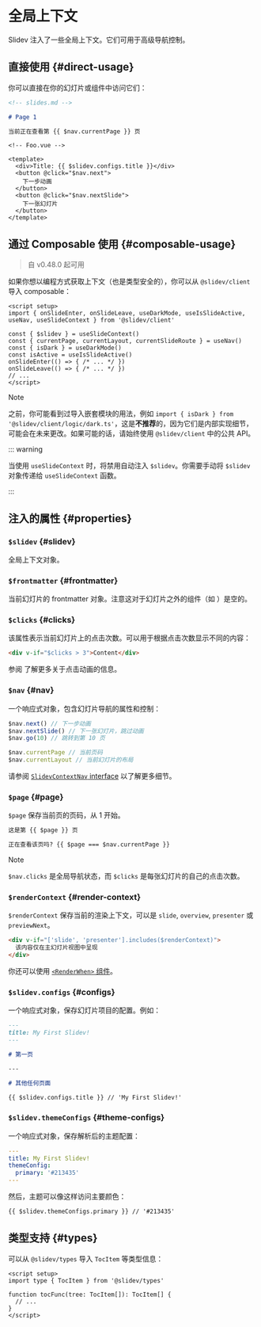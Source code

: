 # 全局上下文

Slidev 注入了一些全局上下文。它们可用于高级导航控制。

## 直接使用 {#direct-usage}

你可以直接在你的幻灯片或组件中访问它们：

```md
<!-- slides.md -->

# Page 1

当前正在查看第 {{ $nav.currentPage }} 页
```

```vue
<!-- Foo.vue -->

<template>
  <div>Title: {{ $slidev.configs.title }}</div>
  <button @click="$nav.next">
    下一步动画
  </button>
  <button @click="$nav.nextSlide">
    下一张幻灯片
  </button>
</template>
```

## 通过 Composable 使用 {#composable-usage}

> 自 v0.48.0 起可用

如果你想以编程方式获取上下文（也是类型安全的），你可以从 `@slidev/client` 导入 composable：

```vue
<script setup>
import { onSlideEnter, onSlideLeave, useDarkMode, useIsSlideActive, useNav, useSlideContext } from '@slidev/client'

const { $slidev } = useSlideContext()
const { currentPage, currentLayout, currentSlideRoute } = useNav()
const { isDark } = useDarkMode()
const isActive = useIsSlideActive()
onSlideEnter(() => { /* ... */ })
onSlideLeave(() => { /* ... */ })
// ...
</script>
```

> [!NOTE]
> 之前，你可能看到过导入嵌套模块的用法，例如 `import { isDark } from '@slidev/client/logic/dark.ts'`，这是**不推荐**的，因为它们是内部实现细节，可能会在未来更改。如果可能的话，请始终使用 `@slidev/client` 中的公共 API。

::: warning

当使用 `useSlideContext` 时，将禁用自动注入 `$slidev`。你需要手动将 `$slidev` 对象传递给 `useSlideContext` 函数。

:::

<SeeAlso :links="['features/slide-hook']" />

## 注入的属性 {#properties}

### `$slidev` {#slidev}

全局上下文对象。

### `$frontmatter` {#frontmatter}

当前幻灯片的 frontmatter 对象。注意这对于幻灯片之外的组件（如 <LinkInline link="features/global-layers" />）是空的。

### `$clicks` {#clicks}

该属性表示当前幻灯片上的点击次数。可以用于根据点击次数显示不同的内容：

```html
<div v-if="$clicks > 3">Content</div>
```

参阅 <LinkInline link="guide/animations" /> 了解更多关于点击动画的信息。

### `$nav` {#nav}

一个响应式对象，包含幻灯片导航的属性和控制：

```js
$nav.next() // 下一步动画
$nav.nextSlide() // 下一张幻灯片，跳过动画
$nav.go(10) // 跳转到第 10 页

$nav.currentPage // 当前页码
$nav.currentLayout // 当前幻灯片的布局
```

请参阅 [`SlidevContextNav` interface](https://github.com/slidevjs/slidev/blob/main/packages/client/composables/useNav.ts) 以了解更多细节。

### `$page` {#page}

`$page` 保存当前页的页码，从 1 开始。

```md
这是第 {{ $page }} 页

正在查看该页吗? {{ $page === $nav.currentPage }}
```

> [!Note]
> `$nav.clicks` 是全局导航状态，而 `$clicks` 是每张幻灯片的自己的点击次数。

### `$renderContext` {#render-context}

`$renderContext` 保存当前的渲染上下文，可以是 `slide`, `overview`, `presenter` 或 `previewNext`。

```md
<div v-if="['slide', 'presenter'].includes($renderContext)">
  该内容仅在主幻灯片视图中呈现
</div>
```

你还可以使用 [`<RenderWhen>` 组件](../builtin/components#renderwhen)。

### `$slidev.configs` {#configs}

一个响应式对象，保存幻灯片项目的配置。例如：

```md
---
title: My First Slidev!
---

# 第一页

---

# 其他任何页面

{{ $slidev.configs.title }} // 'My First Slidev!'
```

### `$slidev.themeConfigs` {#theme-configs}

一个响应式对象，保存解析后的主题配置：

```yaml
---
title: My First Slidev!
themeConfig:
  primary: '#213435'
---
```

然后，主题可以像这样访问主要颜色：

```md
{{ $slidev.themeConfigs.primary }} // '#213435'
```

## 类型支持 {#types}

可以从 `@slidev/types` 导入 `TocItem` 等类型信息：

```vue
<script setup>
import type { TocItem } from '@slidev/types'

function tocFunc(tree: TocItem[]): TocItem[] {
  // ...
}
</script>
```
